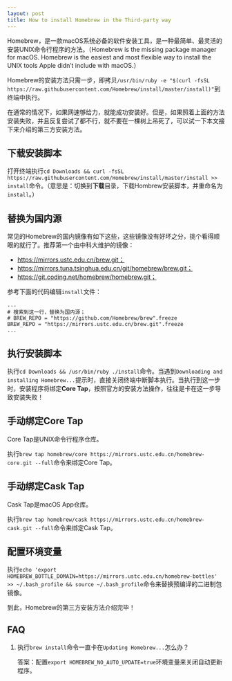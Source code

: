 ```yaml
---
layout: post
title: How to install Homebrew in the Third-party way
---
```


Homebrew，是一款macOS系统必备的软件安装工具，是一种最简单、最灵活的安装UNIX命令行程序的方法。（Homebrew is the missing package manager for macOS. Homebrew is the easiest and most flexible way to install the UNIX tools Apple didn’t include with macOS.）

Homebrew的安装方法只需一步，即拷贝`/usr/bin/ruby -e "$(curl -fsSL https://raw.githubusercontent.com/Homebrew/install/master/install)"`到终端中执行。

在通常的情况下，如果网速够给力，就能成功安装好。但是，如果照着上面的方法安装失败，并且反复尝试了都不行，就不要在一棵树上吊死了，可以试一下本文接下来介绍的第三方安装方法。

## 下载安装脚本

打开终端执行`cd Downloads && curl -fsSL https://raw.githubusercontent.com/Homebrew/install/master/install >> install`命令。（意思是：切换到**下载**目录，下载Hombrew安装脚本，并重命名为`install`。）

## 替换为国内源

常见的Homebrew的国内镜像有如下这些，这些镜像没有好坏之分，挑个看得顺眼的就行了。推荐第一个由中科大维护的镜像：

* https://mirrors.ustc.edu.cn/brew.git；
* https://mirrors.tuna.tsinghua.edu.cn/git/homebrew/brew.git；
* https://git.coding.net/homebrew/homebrew.git；

参考下面的代码编辑`install`文件：

```text
...
# 搜索到这一行，替换为国内源；
# BREW_REPO = "https://github.com/Homebrew/brew".freeze
BREW_REPO = "https://mirrors.ustc.edu.cn/brew.git".freeze
...
```

## 执行安装脚本

执行`cd Downloads && /usr/bin/ruby ./install`命令。当遇到`Downloading and installing Homebrew...`提示时，直接关闭终端中断脚本执行。当执行到这一步时，安装程序将绑定**Core Tap**，按照官方的安装方法操作，往往是卡在这一步导致安装失败！

## 手动绑定Core Tap

Core Tap是UNIX命令行程序仓库。

执行`brew tap homebrew/core https://mirrors.ustc.edu.cn/homebrew-core.git --full`命令来绑定Core Tap。

## 手动绑定Cask Tap
Cask Tap是macOS App仓库。

执行`brew tap homebrew/cask https://mirrors.ustc.edu.cn/homebrew-cask.git --full`命令来绑定Cask Tap。

## 配置环境变量

执行`echo 'export HOMEBREW_BOTTLE_DOMAIN=https://mirrors.ustc.edu.cn/homebrew-bottles' >> ~/.bash_profile && source ~/.bash_profile`命令来替换预编译的二进制包镜像。

到此，Homebrew的第三方安装方法介绍完毕！

## FAQ

1. 执行`brew install`命令一直卡在`Updating Homebrew...`怎么办？
    
    答案：配置`export HOMEBREW_NO_AUTO_UPDATE=true`环境变量来关闭自动更新程序。


